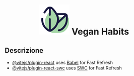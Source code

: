 <h1 align="center">
  <img src="https://github.com/Pgalli992/s21_react/blob/main/src/assets/icons/logo.png" />
  Vegan Habits
</h1>

## Descrizione

- [@vitejs/plugin-react](https://github.com/vitejs/vite-plugin-react/blob/main/packages/plugin-react/README.md) uses [Babel](https://babeljs.io/) for Fast Refresh
- [@vitejs/plugin-react-swc](https://github.com/vitejs/vite-plugin-react-swc) uses [SWC](https://swc.rs/) for Fast Refresh
